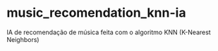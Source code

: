 # music_recomendation_knn-ia
IA de recomendação de música feita com o algoritmo KNN (K-Nearest Neighbors)

